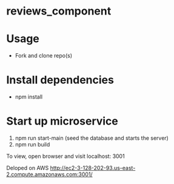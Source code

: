 # reviews_component

# Usage
  - Fork and clone repo(s)
# Install dependencies
  - npm install
# Start up microservice
1. npm run start-main (seed the database and starts the server)
2. npm run build

To view, open browser and visit localhost: 3001

Deloped on AWS
http://ec2-3-128-202-93.us-east-2.compute.amazonaws.com:3001/
